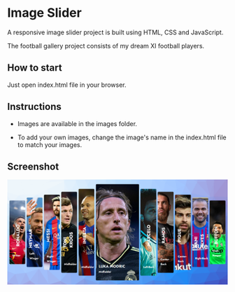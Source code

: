 
# Image Slider

A responsive image slider project is built using HTML, CSS and JavaScript.

The football gallery project consists of my dream XI football players.

## How to start

Just open index.html file in your browser.

## Instructions

- Images are available in the images folder.

- To add your own images, change the image's name in the index.html file to match your images.

## Screenshot

![image-slider](image.png)